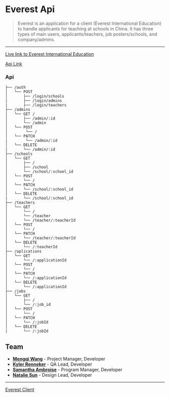 # Everest Api


> Everest is an application for a client (Everest International Education) to handle applicants for teaching at schools in China. It has three types of main users, applicants/teachers, job posters/schools, and company/admins.

---

[Live link to Everest International Education](https://everest.everest.now.sh/)

[Api Link](https://salty-river-88697.herokuapp.com/api)

### Api
```
├── /auth
│   └── POST
│       ├── /login/schools
|       ├── /login/admins
|       ├── /login/teachers
├── /admins
│   └── GET /
│       ├── /admin/:id
│       └── /admin
│   └── POST
│        └── /
│   └── PATCH
|        └── /admin/:id
│   └── DELETE
|       └── /admin/:id
├── /schools
│   └── GET
│       ├── /
│       ├── /school
│       └── /school/:school_id
│   └── POST
│       └── /
│   └── PATCH
│       └── /school/:school_id
│   └── DELETE
|       └── /school/:school_id
├── /teachers
│   └── GET
│       └── /
│       └── /teacher
│       └── /teacher/:teacherId
│   └── POST
│       └── /
│   └── PATCH
│       └── /teacher/:teacherId
│   └── DELETE
│       └── /:teacherId
├── /aplications
│   └── GET
│       └── /:applicationId
│   └── POST
│       └── /
│   └── PATCH
│       └── /:applicationId
│   └── DELETE
│       └── /:applicationId
├── /jobs
│   └── GET
│       ├── /
│       └── /:job_id
│   └── POST
│       └── /
│   └── PATCH
│       └── /:jobId
│   └── DELETE
|       └── /:jobId

```

## Team

- **[Mengqi Wang](https://github.com/Mengqi89)** - Project Manager, Developer
- **[Kyler Renneker](https://github.com/kylerRenneker)** - QA Lead, Developer
- **[Samantha Ambroise](https://github.com/sam-ilki)** - Program Manager, Developer
- **[Natalie Sun](https://github.com/nataliesun)** - Design Lead, Developer
---

[Everest Client](https://github.com/Mengqi89/everest-client)
